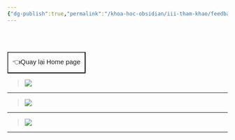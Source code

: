 ```yaml
---
{"dg-publish":true,"permalink":"/khoa-hoc-obsidian/iii-tham-khao/feedback-cua-hoc-vien-cac-khoa/"}
---
```


<div style="display: flex; justify-content: left; cursor: pointer;"> <a href="obsidian://open?vault=Kh%C3%B3a%20h%E1%BB%8Dc%20Obsidian_2023&file=CONTENTS%2FHOME%20PAGE" target="_blank"> <button style=" font-size: 15px; padding: 10px; height: fit-content; margin-top: 50px; background: var(--text-accent); font-weight: 200; color: var(--text-on-accent); "> 👈Quay lại Home page </button> </a> </div>


>![](https://i.imgur.com/T8nMnve.png) 

---

>![](https://i.imgur.com/2uN1NuA.png)


---


>![](https://i.imgur.com/rATGS5x.png)

---







